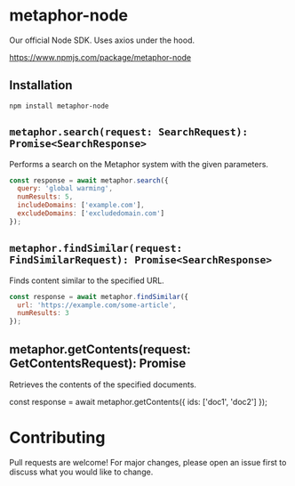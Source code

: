 # metaphor-node

Our official Node SDK. Uses axios under the hood.

https://www.npmjs.com/package/metaphor-node

## Installation
```
npm install metaphor-node
```

## `metaphor.search(request: SearchRequest): Promise<SearchResponse>`
Performs a search on the Metaphor system with the given parameters.

```javascript
const response = await metaphor.search({
  query: 'global warming',
  numResults: 5,
  includeDomains: ['example.com'],
  excludeDomains: ['excludedomain.com']
});
```

## `metaphor.findSimilar(request: FindSimilarRequest): Promise<SearchResponse>`
Finds content similar to the specified URL.

```javascript
const response = await metaphor.findSimilar({
  url: 'https://example.com/some-article',
  numResults: 3
});
```

## metaphor.getContents(request: GetContentsRequest): Promise<GetContentsResponse>
Retrieves the contents of the specified documents.

const response = await metaphor.getContents({
  ids: ['doc1', 'doc2']
});

# Contributing
Pull requests are welcome! For major changes, please open an issue first to discuss what you would like to change.
